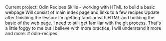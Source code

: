 Current project: Odin Recipes
Skills - working with HTML to build a basic webpage
Will consist of main index page and links to a few recipes
Update after finishing the lesson: I'm getting familiar with HTML and building the basic of the web page. I need to still get familiar with the git process. That's a little foggy to me but I believe with more practice, I will understand it more and more. # 
odin-recipes
